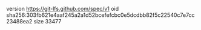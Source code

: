 version https://git-lfs.github.com/spec/v1
oid sha256:303fb621e4aaf245a2a1d52bcefefcbc0e5dcdbb82f5c22540c7e7cc23488ea2
size 33477
